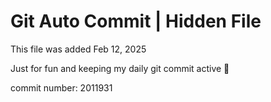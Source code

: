 # Git Auto Commit | Hidden File

This file was added Feb 12, 2025

Just for fun and keeping my daily git commit active 🤪

commit number: 2011931
